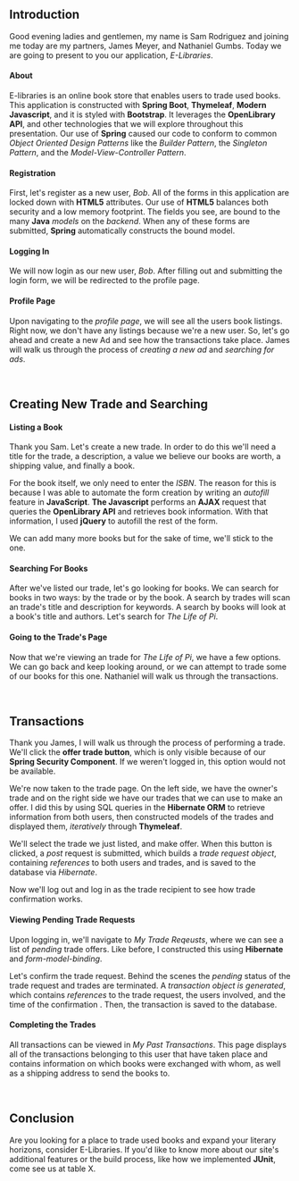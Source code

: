 ## Introduction

Good evening ladies and gentlemen, my name is Sam Rodriguez and joining me today are my partners, James Meyer, and 
Nathaniel Gumbs. Today we are going to present to you our application, *E-Libraries*. 

#### About

E-libraries is an online book store that enables users to trade used books. This application is constructed with **Spring
Boot**, **Thymeleaf**, **Modern Javascript**, and it is styled with **Bootstrap**. It leverages the **OpenLibrary API**,
and other technologies that we will explore throughout this presentation. Our use of **Spring** caused our code to
conform to common *Object Oriented Design Patterns* like the *Builder Pattern*, the *Singleton Pattern*, and the
*Model-View-Controller Pattern*. 

#### Registration

First, let's register as a new user, *Bob*. All of the forms in this application are locked down with **HTML5** attributes. Our 
use of **HTML5** balances both security and a low memory footprint. The fields you see, are bound to the many **Java**
*models* on the *backend*. When any of these forms are submitted, **Spring** automatically constructs the bound model.

#### Logging In

We will now login as our new user, *Bob*. After filling out and submitting the login form, we will be redirected to the 
profile page.

#### Profile Page

Upon navigating to the *profile page*, we will see all the users book listings. Right now, we don't have any listings 
because we're a new user. So, let's go ahead and create a new Ad and see how the transactions take place. James will
walk us through the process of *creating a new ad* and *searching for ads*.

<br>

## Creating New Trade and Searching

#### Listing a Book

Thank you Sam. Let's create a new trade. In order to do this we'll need a title for the trade, a description, a value we believe 
our books are worth, a shipping value, and finally a book. 

For the book itself, we only need to enter the *ISBN*. The reason for this is because I was able to automate the form
creation by writing an *autofill* feature in **JavaScript**. **The Javascript** performs an **AJAX** request that queries 
the **OpenLibrary API** and retrieves book information. With that information, I used **jQuery** to autofill the rest of 
the form.

We can add many more books but for the sake of time, we'll stick to the one. 

#### Searching For Books

After we've listed our trade, let's go looking for books. We can search for books in two ways: by the trade or by the book. A
search by trades will scan an trade's title and description for keywords. A search by books will look at a book's title and
authors. Let's search for *The Life of Pi*.

#### Going to the Trade's Page

Now that we're viewing an trade for *The Life of Pi*, we have a few options. We can go back and keep looking around, or we
can attempt to trade some of our books for this one. Nathaniel will walk us through the transactions.

<br>

## Transactions

Thank you James, I will walk us through the process of performing a trade. We'll click the **offer trade button**, 
which is only visible because of our **Spring Security Component**. If we weren't logged in, this
option would not be available. 

We're now taken to the trade page. On the left side, we have the owner's trade and on the right side we have our trades
that we can use to make an offer. I did this by using SQL queries in the **Hibernate ORM** to retrieve information from both
users, then constructed models of the trades and displayed them, *iteratively* through **Thymeleaf**.

We'll select the trade we just listed, and make offer. When this button is clicked, a *post* request is submitted, which builds 
a *trade request object*, containing *references* to both users and trades, and is saved to the database via *Hibernate*.

Now we'll log out and log in as the trade recipient to see how trade confirmation works.

#### Viewing Pending Trade Requests

Upon logging in, we'll navigate to *My Trade Reqeusts*, where we can see a list of *pending* trade offers. Like before,
I constructed this using **Hibernate** and *form-model-binding*.

Let's confirm the trade request. Behind the scenes the *pending* status of the trade request and trades are terminated. A *transaction
object is generated*, which contains *references* to the trade request, the users involved, and the time of the confirmation . Then, 
the transaction is saved to the database.

#### Completing the Trades

All transactions can be viewed in *My Past Transactions*. This page displays all of the transactions belonging to this user
that have taken place and contains information on which books were exchanged with whom, as well as a shipping 
address to send the books to.

<br>

## Conclusion

Are you looking for a place to trade used books and expand your literary horizons, consider E-Libraries. If you'd like to know more about our site's additional features or the build process, like how we implemented **JUnit**, come see us at table X.
